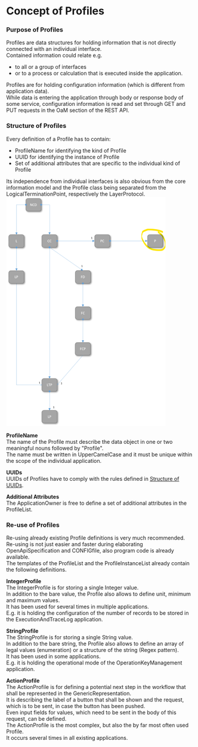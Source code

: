 # Concept of Profiles

### Purpose of Profiles  
Profiles are data structures for holding information that is not directly connected with an individual interface.  
Contained information could relate e.g.  
* to all or a group of interfaces  
* or to a process or calculation that is executed inside the application.  

Profiles are for holding configuration information (which is different from application data).  
While data is entering the application through body or response body of some service, configuration information is read and set through GET and PUT requests in the OaM section of the REST API.  


### Structure of Profiles  
Every definition of a Profile has to contain:  
* ProfileName for identifying the kind of Profile  
* UUID for identifying the instance of Profile  
* Set of additional attributes that are specific to the individual kind of Profile  

Its independence from individual interfaces is also obvious from the core information model and the Profile class being separated from the LogicalTerminationPoint, respectively the LayerProtocol.  
![Location of Profiles](./pictures/220628_core_classes_profile_s.png)  

**ProfileName**  
The name of the Profile must describe the data object in one or two meaningful nouns followed by "Profile".  
The name must be written in UpperCamelCase and it must be unique within the scope of the individual application.  

**UUIDs**  
UUIDs of Profiles have to comply with the rules defined in [Structure of UUIDs](../StructureOfUuids/StructureOfUuids.md).  

**Additional Attributes**  
The ApplicationOwner is free to define a set of additional attributes in the ProfileList.  


### Re-use of Profiles

Re-using already existing Profile definitions is very much recommended.  
Re-using is not just easier and faster during elaborating OpenApiSpecification and CONFIGfile, also program code is already available.  
The templates of the ProfileList and the ProfileInstanceList already contain the following definitions.

**IntegerProfile**  
The IntegerProfile is for storing a single Integer value.  
In addition to the bare value, the Profile also allows to define unit, minimum and maximum values.  
It has been used for several times in multiple applications.  
E.g. it is holding the configuration of the number of records to be stored in the ExecutionAndTraceLog application.  

**StringProfile**  
The StringProfile is for storing a single String value.  
In addition to the bare string, the Profile also allows to define an array of legal values (enumeration) or a structure of the string (Regex pattern).  
It has been used in some applications.  
E.g. it is holding the operational mode of the OperationKeyManagement application.  

**ActionProfile**  
The ActionProfile is for defining a potential next step in the workflow that shall be represented in the GenericRepresentation.  
It is describing the label of a button that shall be shown and the request, which is to be sent, in case the button has been pushed.  
Even input fields for values, which need to be sent in the body of this request, can be defined.  
The ActionProfile is the most complex, but also the by far most often used Profile.  
It occurs several times in all existing applications.  
